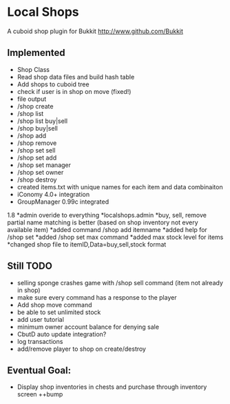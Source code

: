 Local Shops
======

A cuboid shop plugin for Bukkit
http://www.github.com/Bukkit

Implemented
-----------

* Shop Class
* Read shop data files and build hash table
* Add shops to cuboid tree
* check if user is in shop on move (fixed!)
* file output
* /shop create
* /shop list
* /shop list buy|sell
* /shop buy|sell
* /shop add
* /shop remove
* /shop set sell
* /shop set add
* /shop set manager
* /shop set owner
* /shop destroy
* created items.txt with unique names for each item and data combinaiton
* iConomy 4.0+ integration
* GroupManager 0.99c integrated

1.8
*admin overide to everything
*localshops.admin
*buy, sell, remove partial name matching is better (based on shop inventory not every available item)
*added command /shop add itemname
*added help for /shop set
*added /shop set max command
*added max stock level for items
*changed shop file to itemID,Data=buy,sell,stock format

Still TODO
-----------

* selling sponge crashes game with /shop sell command (item not already in shop)
* make sure every command has a response to the player
* Add shop move command
* be able to set unlimited stock
* add user tutorial
* minimum owner account balance for denying sale
* CbutD auto update integration?
* log transactions
* add/remove player to shop on create/destroy

Eventual Goal:
-----------
* Display shop inventories in chests and purchase through inventory screen ++bump